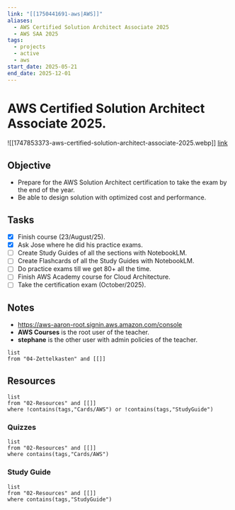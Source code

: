 ```yaml
---
link: "[[1750441691-aws|AWS]]"
aliases:
  - AWS Certified Solution Architect Associate 2025
  - AWS SAA 2025
tags:
  - projects
  - active
  - aws
start_date: 2025-05-21
end_date: 2025-12-01
---
```

# AWS Certified Solution Architect Associate 2025.
![[1747853373-aws-certified-solution-architect-associate-2025.webp]]
[link](https://aws.amazon.com/es/certification/certified-solutions-architect-associate/)
## Objective
- Prepare for the AWS Solution Architect certification to take the exam by the end of the year.
- Be able to design solution with optimized cost and performance.
## Tasks
- [x] Finish course (23/August/25).
- [x] Ask Jose where he did his practice exams.
- [ ] Create Study Guides of all the sections with NotebookLM.
- [ ] Create Flashcards of all the Study Guides with NotebookLM.
- [ ] Do practice exams till we get 80+ all the time.
- [ ] Finish AWS Academy course for Cloud Architecture.
- [ ] Take the certification exam (October/2025).
## Notes
- https://aws-aaron-root.signin.aws.amazon.com/console
- **AWS Courses** is the root user of the teacher.
- **stephane** is the other user with admin policies of the teacher.

```dataview
list
from "04-Zettelkasten" and [[]]
```

## Resources
```dataview
list
from "02-Resources" and [[]]
where !contains(tags,"Cards/AWS") or !contains(tags,"StudyGuide")
```

### Quizzes
```dataview
list
from "02-Resources" and [[]]
where contains(tags,"Cards/AWS")
```

### Study Guide
```dataview
list
from "02-Resources" and [[]]
where contains(tags,"StudyGuide")
```